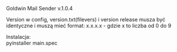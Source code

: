 Goldwin Mail Sender v.1.0.4

Version w config, version.txt(filevers) i version release musza być identyczne i muszą mieć format:
x.x.x.x - gdzie x to liczba od 0 do 9

Instalacja:<br>
pyinstaller main.spec
